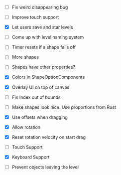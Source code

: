 - [ ] Fix weird disappearing bug
- [ ] Improve touch support
- [x] Let users save and star levels
- [ ] Come up with level naming system
- [ ] Timer resets if a shape falls off
- [ ] More shapes
- [ ] Shapes have other properties?
- [x] Colors in ShapeOptionComponents
- [x] Overlay UI on top of canvas






- [ ] Fix Index out of bounds
- [ ] Make shapes look nice. Use proportions from Rust
- [x] Use offsets when dragging
- [x] Allow rotation
- [x] Reset rotation velocity on start drag
- [ ] Touch Support
- [x] Keyboard Support
- [ ] Prevent objects leaving the level
